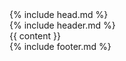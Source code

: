 <!DOCTYPE html>
<html lang="en">
  {% include head.md %}
  <body>
    <div class="mx-6 lg:px-0">
      {% include header.md %}
      <div class="container-lg">
        {{ content }}
      </div>
      {% include footer.md %}
    </div>
  </body>
</html>